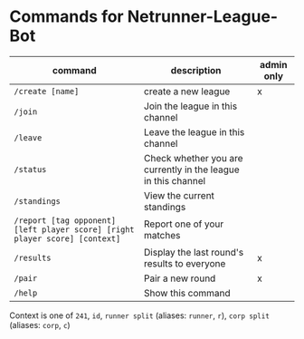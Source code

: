 # Commands for Netrunner-League-Bot

| command                                                                     | description                                                   | admin only |
|-----------------------------------------------------------------------------|---------------------------------------------------------------|------------|
| `/create [name]`                                                            | create a new league                                           | x          |
| `/join`                                                                     | Join the league in this channel                               |            |
| `/leave`                                                                    | Leave the league in this channel                              |            |
| `/status`                                                                   | Check whether you are currently in the league in this channel |            |
| `/standings`                                                                | View the current standings                                    |            |
| `/report [tag opponent] [left player score] [right player score] [context]` | Report one of your matches                                    |            |
| `/results`                                                                  | Display the last round's results to everyone                  | x          |
| `/pair`                                                                     | Pair a new round                                              | x          |
| `/help`                                                                     | Show this command                                             |            |

Context is one of `241`, `id`, `runner split` (aliases: `runner`, `r`), `corp split` (aliases: `corp`, `c`)